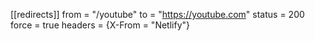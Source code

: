 [[redirects]]
  from = "/youtube"
  to = "https://youtube.com"
  status = 200
  force = true
  headers = {X-From = "Netlify"}